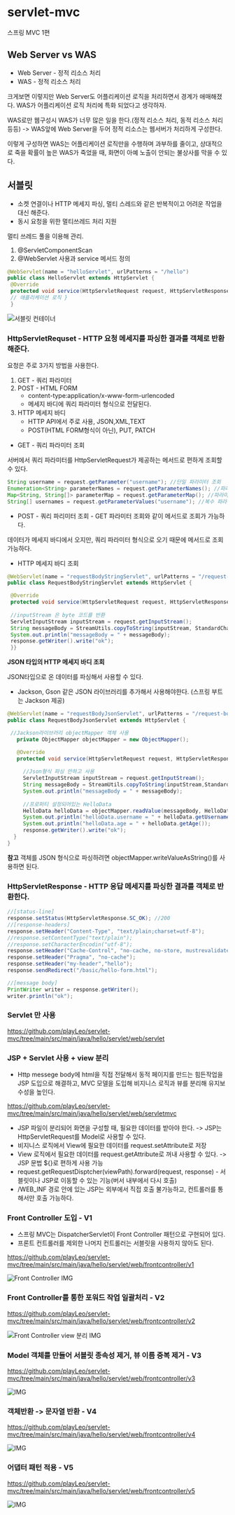 # servlet-mvc
스프링 MVC 1편

## Web Server vs WAS

* Web Server - 정적 리소스 처리
* WAS - 정적 리소스 처리

크게보면 이렇지만 Web Server도 어플리케이션 로직을 처리하면서 경계가 애매해졌다. WAS가 어플리케이션 로직 처리에 특화 되었다고 생각하자.

WAS로만 웹구성시 WAS가 너무 많은 일을 한다.(정적 리소스 처리, 동적 리소스 처리 등등) -> WAS앞에 Web Server을 두어 정적 리소스는 웹서버가 처리하게 구성한다.

이렇게 구성하면 WAS는 어플리케이션 로직만을 수행하며 과부하를 줄이고, 상대적으로 죽을 확률이 높은 WAS가 죽었을 때, 화면이 아예 노출이 안되는 불상사를 막을 수 있다.

## 서블릿
* 소켓 연결이나 HTTP 메세지 파싱, 멀티 스레드와 같은 반복적이고 어려운 작업을 대신 해준다.
* 동시 요청을 위한 멀티쓰레드 처리 지원

멀티 쓰레드 풀을 이용해 관리.

1. @ServletComponentScan
2. @WebServlet 사용과 service 메서드 정의
```java
@WebServlet(name = "helloServlet", urlPatterns = "/hello") 
public class HelloServlet extends HttpServlet {
 @Override 
 protected void service(HttpServletRequest request, HttpServletResponse response){
 // 애플리케이션 로직 } 
 }
```
![서블릿 컨테이너](https://img1.daumcdn.net/thumb/R1280x0/?scode=mtistory2&fname=https%3A%2F%2Fblog.kakaocdn.net%2Fdn%2FcF89Gz%2FbtricDOaWSN%2FgUdbGrpu7T1sOF3OcquWj0%2Fimg.png)


### HttpServletRequset - HTTP 요청 메세지를 파싱한 결과를 객체로 반환해준다.

요청은 주로 3가지 방법을 사용한다.
1. GET - 쿼리 파라미터
2. POST - HTML FORM
    * content-type:application/x-www-form-urlencoded
    * 메세지 바디에 쿼리 파라미터 형식으로 전달된다.  
3. HTTP 메세지 바디
    * HTTP API에서 주로 사용, JSON,XML,TEXT
    * POST(HTML FORM형식이 아닌), PUT, PATCH
  
  
* GET - 쿼리 파라미터 조회

서버에서 쿼리 파라미터를 HttpServletRequest가 제공하는 메서드로 편하게 조회할 수 있다.
```java
String username = request.getParameter("username"); //단일 파라미터 조회
Enumeration<String> parameterNames = request.getParameterNames(); //파라미터 이름들모두 조회
Map<String, String[]> parameterMap = request.getParameterMap(); //파라미터를 Map으로 조회
String[] usernames = request.getParameterValues("username"); //복수 파라미터 조회
```

* POST - 쿼리 파리미터 조회 - GET 파라미터 조회와 같이 메서드로 조회가 가능하다.

데이터가 메세지 바디에서 오지만, 쿼리 파라미터 형식으로 오기 때문에 메서드로 조회 가능하다.

* HTTP 메세지 바디 조회
```java
@WebServlet(name = "requestBodyStringServlet", urlPatterns = "/request-bodystring")
public class RequestBodyStringServlet extends HttpServlet {

 @Override
 protected void service(HttpServletRequest request, HttpServletResponse response) throws ServletException, IOException {
 
 //inputStream 은 byte 코드를 반환
 ServletInputStream inputStream = request.getInputStream();
 String messageBody = StreamUtils.copyToString(inputStream, StandardCharsets.UTF_8);
 System.out.println("messageBody = " + messageBody);
 response.getWriter().write("ok");
 }}
```

**JSON 타입의 HTTP 메세지 바디 조회**

JSON타입으로 온 데이터를 파싱해서 사용할 수 있다.
* Jackson, Gson 같은 JSON 라이브러리를 추가해서 사용해야한다. (스프링 부트는 Jackson 제공)

```java
@WebServlet(name = "requestBodyJsonServlet", urlPatterns = "/request-bodyjson")
public class RequestBodyJsonServlet extends HttpServlet {

 //Jackson라이브러리 objectMapper 객체 사용
   private ObjectMapper objectMapper = new ObjectMapper();

   @Override
   protected void service(HttpServletRequest request, HttpServletResponse response) throws ServletException, IOException {
   
     //Json형식 파싱 안하고 사용
     ServletInputStream inputStream = request.getInputStream();
     String messageBody = StreamUtils.copyToString(inputStream,StandardCharsets.UTF_8);
     System.out.println("messageBody = " + messageBody);
     
     //프로퍼티 설정되어있는 HelloData
     HelloData helloData = objectMapper.readValue(messageBody, HelloData.class);
     System.out.println("helloData.username = " + helloData.getUsername());
     System.out.println("helloData.age = " + helloData.getAge());
     response.getWriter().write("ok");
  }
}
```

**참고**
객체를 JSON 형식으로 파싱하려면 objectMapper.writeValueAsString()를 사용하면 된다.

### HttpServletResponse - HTTP 응답 메세지를 파싱한 결과를 객체로 반환한다.
```java
//[status-line]
response.setStatus(HttpServletResponse.SC_OK); //200
//[response-headers]
response.setHeader("Content-Type", "text/plain;charset=utf-8");
//response.setContentType("text/plain");
//response.setCharacterEncodin("utf-8");
response.setHeader("Cache-Control", "no-cache, no-store, mustrevalidate");
response.setHeader("Pragma", "no-cache");
response.setHeader("my-header","hello");
response.sendRedirect("/basic/hello-form.html");

//[message body]
PrintWriter writer = response.getWriter();
writer.println("ok");
```

### Servlet 만 사용

https://github.com/playLeo/servlet-mvc/tree/main/src/main/java/hello/servlet/web/servlet

### JSP + Servlet 사용 + view 분리

* Http messege body에 html을 직접 전달해서 동적 페이지를 만드는 힘든작업을 JSP 도입으로 해결하고, MVC 모델을 도입해 비지니스 로직과 뷰를 분리해 유지보수성을 높인다. 

https://github.com/playLeo/servlet-mvc/tree/main/src/main/java/hello/servlet/web/servletmvc

* JSP 파일이 분리되어 화면을 구성할 때, 필요한 데이터를 받아야 한다. -> JSP는 HttpServletRequest를 Model로 사용할 수 있다.
* 비지니스 로직에서 View에 필요한 데이터를 request.setAttribute로 저장
* View 로직에서 필요한 데이터를 request.getAttribute로 꺼내 사용할 수 있다. -> JSP 문법 ${}로 편하게 사용 가능
* request.getRequestDisptcher(viewPath).forward(request, response)  - 서블릿이나 JSP로 이동할 수 있는 기능(버서 내부에서 다시 호출)
* /WEB_INF 경로 안에 있는 JSP는 외부에서 직접 호출 불가능하고, 컨트롤러를 통해서만 호출 가능하다.


### Front Controller 도입 - V1

* 스프링 MVC는 DispatcherServlet이 Front Controller 패턴으로 구현되어 있다.
* 프론트 컨트롤러를 제외한 나머지 컨트롤러는 서블릿을 사용하지 않아도 된다.

https://github.com/playLeo/servlet-mvc/tree/main/src/main/java/hello/servlet/web/frontcontroller/v1

![Front Controller IMG](https://velog.velcdn.com/images%2Fbins1225%2Fpost%2F16bbc561-cb66-4265-b050-2ef90aba07d8%2Fimage.png)

### Front Controller를 통한 포워드 작업 일괄처리 - V2

https://github.com/playLeo/servlet-mvc/tree/main/src/main/java/hello/servlet/web/frontcontroller/v2

![Front Controller view 분리 IMG](https://velog.velcdn.com/images%2Fbins1225%2Fpost%2F11ece184-dcf7-45d9-a540-22623855d813%2Fimage.png)


### Model 객체를 만들어 서블릿 종속성 제거, 뷰 이름 중복 제거 - V3

https://github.com/playLeo/servlet-mvc/tree/main/src/main/java/hello/servlet/web/frontcontroller/v3

![IMG](https://velog.velcdn.com/images%2Fbins1225%2Fpost%2F726201c3-e08b-48d3-9510-902454a88237%2Fimage.png)

### 객체반환 -> 문자열 반환 - V4

https://github.com/playLeo/servlet-mvc/tree/main/src/main/java/hello/servlet/web/frontcontroller/v4

![IMG](https://velog.velcdn.com/images%2Fbins1225%2Fpost%2Fc8908627-6f42-4744-9703-1701ed308975%2Fimage.png)


### 어댑터 패턴 적용 - V5

https://github.com/playLeo/servlet-mvc/tree/main/src/main/java/hello/servlet/web/frontcontroller/v5

![IMG](https://velog.velcdn.com/images%2Fbins1225%2Fpost%2Fceb796d6-5e20-47eb-92cd-ce5ce867ee7c%2Fimage.png)











